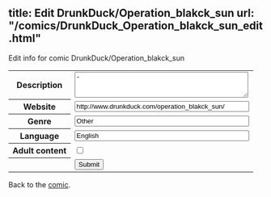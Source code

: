 title: Edit DrunkDuck/Operation_blakck_sun
url: "/comics/DrunkDuck_Operation_blakck_sun_edit.html"
---
Edit info for comic DrunkDuck/Operation_blakck_sun

<form name="comic" action="http://gaepostmail.appspot.com/comic/" method="post">
<table class="comicinfo">
<tr>
<th>Description</th><td><textarea name="description" cols="40" rows="3">-</textarea></td>
</tr>
<tr>
<th>Website</th><td><input type="text" name="url" value="http://www.drunkduck.com/operation_blakck_sun/" size="40"/></td>
</tr>
<tr>
<th>Genre</th><td><input type="text" name="genre" value="Other" size="40"/></td>
</tr>
<tr>
<th>Language</th><td><input type="text" name="language" value="English" size="40"/></td>
</tr>
<tr>
<th>Adult content</th><td><input type="checkbox" name="adult" value="adult" /></td>
</tr>
<tr>
<th></th><td>
<input type="hidden" name="comic" value="DrunkDuck_Operation_blakck_sun" />
<input type="submit" name="submit" value="Submit" />
</td>
</tr>
</table>
</form>

Back to the [comic](DrunkDuck_Operation_blakck_sun.html).
